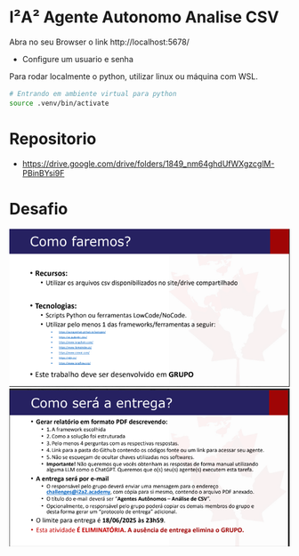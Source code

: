 # I²A² Agente Autonomo Analise CSV

Abra no seu Browser o link http://localhost:5678/
- Configure um usuario e senha


Para rodar localmente o python, utilizar linux ou máquina com WSL.

```bash
# Entrando em ambiente virtual para python
source .venv/bin/activate
```

# Repositorio
- https://drive.google.com/drive/folders/1849_nm64ghdUfWXgzcglM-PBinBYsi9F



# Desafio

![alt text](.attachments/image.png)
![alt text](.attachments/image-1.png)